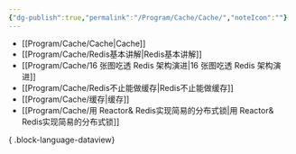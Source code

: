 ```yaml
---
{"dg-publish":true,"permalink":"/Program/Cache/Cache/","noteIcon":""}
---
```


- [[Program/Cache/Cache\|Cache]]
- [[Program/Cache/Redis基本讲解\|Redis基本讲解]]
- [[Program/Cache/16 张图吃透 Redis 架构演进\|16 张图吃透 Redis 架构演进]]
- [[Program/Cache/Redis不止能做缓存\|Redis不止能做缓存]]
- [[Program/Cache/缓存\|缓存]]
- [[Program/Cache/用 Reactor& Redis实现简易的分布式锁\|用 Reactor& Redis实现简易的分布式锁]]

{ .block-language-dataview}